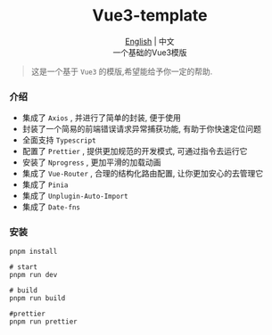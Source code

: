 <div align="center">
    <h1>Vue3-template</h1>
    <a href="https://github.com/labbomb/vue3-template/blob/main/README.md">English</a> | 中文
    <br />
    一个基础的Vue3模版
</div>

> 这是一个基于 `Vue3` 的模版,希望能给予你一定的帮助.

### 介绍

- 集成了 `Axios` , 并进行了简单的封装, 便于使用
- 封装了一个简易的前端错误请求异常捕获功能, 有助于你快速定位问题
- 全面支持 `Typescript`
- 配置了 `Prettier` , 提供更加规范的开发模式, 可通过指令去运行它
- 安装了 `Nprogress` , 更加平滑的加载动画
- 集成了 `Vue-Router` , 合理的结构化路由配置, 让你更加安心的去管理它
- 集成了 `Pinia`
- 集成了 `Unplugin-Auto-Import`
- 集成了 `Date-fns`

### 安装

```shell
pnpm install
```

```shell
# start
pnpm run dev

# build
pnpm run build

#prettier
pnpm run prettier
```

